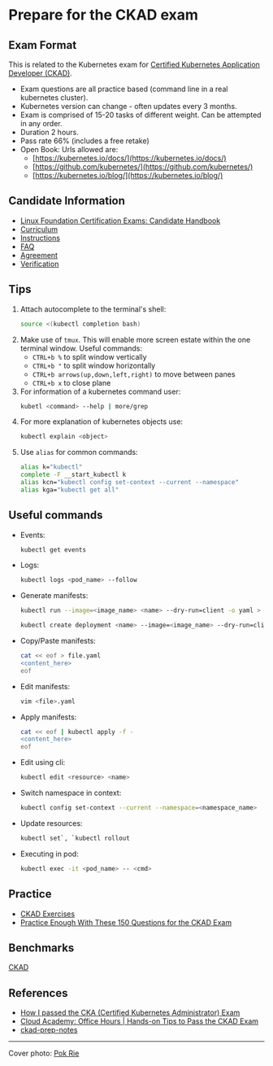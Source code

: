 # Prepare for the CKAD exam

## Exam Format

This is related to the Kubernetes exam for [Certified Kubernetes Application Developer (CKAD)](https://www.cncf.io/certification/ckad/).

* Exam questions are all practice based (command line in a real kubernetes cluster).
* Kubernetes version can change - often updates every 3 months.
* Exam is comprised of 15-20 tasks of different weight. Can be attempted in any order.
* Duration 2 hours.
* Pass rate 66% (includes a free retake)
* Open Book: Urls allowed are:
    * [https://kubernetes.io/docs/](https://kubernetes.io/docs/)
    * [https://github.com/kubernetes/](https://github.com/kubernetes/)
    * [https://kubernetes.io/blog/](https://kubernetes.io/blog/)

## Candidate Information

* [Linux Foundation Certification Exams: Candidate Handbook](https://docs.linuxfoundation.org/tc-docs/certification/lf-candidate-handbook)
* [Curriculum](https://github.com/cncf/curriculum)
* [Instructions](https://docs.linuxfoundation.org/tc-docs/certification/tips-cka-and-ckad)
* [FAQ](https://docs.linuxfoundation.org/tc-docs/certification/faq-cka-ckad-cks)
* [Agreement](https://docs.linuxfoundation.org/tc-docs/certification/lf-cert-agreement/)
* [Verification](https://training.linuxfoundation.org/certification/verify/)

## Tips

1. Attach autocomplete to the terminal's shell:
    ```bash
    source <(kubectl completion bash)
    ```
2. Make use of `tmux`. This will enable more screen estate within the one terminal window.
   Useful commands: 
    * `CTRL+b %` to split window vertically
    * `CTRL+b "` to split window horizontally
    * `CTRL+b arrows(up,down,left,right)` to move between panes
    * `CTRL+b x` to close plane
3. For information of a kubernetes command user:
    ```bash
    kubetl <command> --help | more/grep
    ```
4. For more explanation of kubernetes objects use:
    ```bash
    kubectl explain <object>
    ```
5. Use `alias` for common commands:
    ```bash
    alias k="kubectl"
    complete -F __start_kubectl k
    alias kcn="kubectl config set-context --current --namespace"
    alias kga="kubectl get all"
    ```

## Useful commands

* Events:
    ```bash
    kubectl get events
    ```
* Logs:
    ```bash
    kubectl logs <pod_name> --follow
    ```
* Generate manifests:
    ```bash
    kubectl run --image=<image_name> <name> --dry-run=client -o yaml > <output>.pod.yaml
    ```
    ```bash
    kubectl create deployment <name> --image=<image_name> --dry-run=client -o yaml > <output>.deployment.yaml
    ```
* Copy/Paste manifests:
    ```bash
    cat << eof > file.yaml
    <content_here>
    eof
    ```
* Edit manifests:
    ```bash
    vim <file>.yaml
    ```
* Apply manifests: 
    ```bash
    cat << eof | kubectl apply -f -
    <content_here>
    eof
    ```
* Edit using cli:
    ```bash
    kubectl edit <resource> <name>
    ```
* Switch namespace in context:
    ```bash
    kubectl config set-context --current --namespace=<namespace_name>
    ```
* Update resources:
    ```bash
    kubectl set`, `kubectl rollout
    ```
* Executing in pod:
    ```bash
    kubectl exec -it <pod_name> -- <cmd>
    ```

## Practice

* [CKAD Exercises](https://github.com/dgkanatsios/CKAD-exercises)
* [Practice Enough With These 150 Questions for the CKAD Exam](https://medium.com/bb-tutorials-and-thoughts/practice-enough-with-these-questions-for-the-ckad-exam-2f42d1228552)

## Benchmarks

[CKAD](https://raw.githubusercontent.com/nichelia/posts/main/assets/prepare-for-the-ckad-exam/CKAD_benchmarks.html)

## References

* [How I passed the CKA (Certified Kubernetes Administrator) Exam](https://medium.com/platformer-blog/how-i-passed-the-cka-certified-kubernetes-administrator-exam-8943aa24d71d)
* [Cloud Academy: Office Hours | Hands-on Tips to Pass the CKAD Exam](https://www.youtube.com/watch?v=L6K_8dOFR5w&t=1186s)
* [ckad-prep-notes](https://github.com/twajr/ckad-prep-notes)

---
Cover photo: [Pok Rie](https://www.pexels.com/photo/aerial-view-of-boat-pulling-big-shipment-platform-on-seawater-5281711/)
